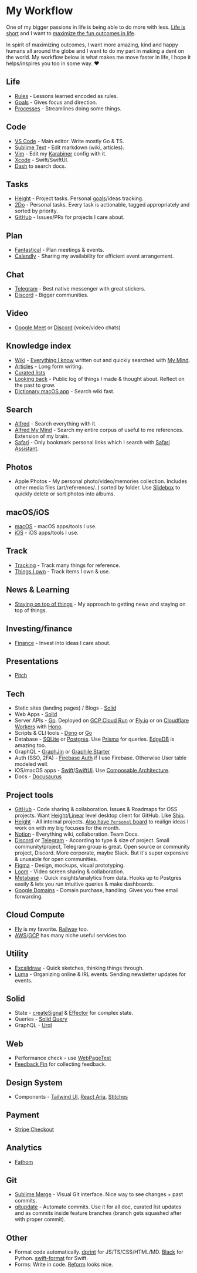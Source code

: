 # My Workflow

One of my bigger passions in life is being able to do more with less. [Life is short](http://paulgraham.com/vb.html) and I want to [maximize the fun outcomes in life](https://twitter.com/waitbutwhy/status/1367871165319049221).

In spirit of maximizing outcomes, I want more amazing, kind and happy humans all around the globe and I want to do my part in making a dent on the world. My workflow below is what makes me move faster in life, I hope it helps/inspires you too in some way. ♥️

## Life

- [Rules](../focusing/rules.md) - Lessons learned encoded as rules.
- [Goals](../focusing/goals.md) - Gives focus and direction.
- [Processes](../focusing/processes.md) - Streamlines doing some things.

## Code

- [VS Code](../text-editors/vs-code/vs-code.md) - Main editor. Write mostly Go & TS.
- [Sublime Text](../text-editors/sublime-text/sublime-text.md) - Edit markdown (wiki, articles).
- [Vim](../text-editors/vim/vim.md) - Edit my [Karabiner](../macOS/apps/karabiner/karabiner.md) config with it.
- [Xcode](../macOS/apps/xcode/xcode.md) - Swift/SwiftUI.
- [Dash](https://kapeli.com/dash) to search docs.

## Tasks

- [Height](https://height.app) - Project tasks. Personal [goals](../focusing/goals.md)/ideas tracking.
- [2Do](../macOS/apps/2do.md) - Personal tasks. Every task is actionable, tagged appropriately and sorted by priority.
- [GitHub](../open-source/github/github.md) - Issues/PRs for projects I care about.

## Plan

- [Fantastical](../macOS/apps/fantastical.md) - Plan meetings & events.
- [Calendly](https://calendly.com/) - Sharing my availability for efficient event arrangement.

## Chat

- [Telegram](../tools/telegram.md) - Best native messenger with great stickers.
- [Discord](../tools/discord.md) - Bigger communities.

## Video

- [Google Meet](https://meet.google.com/) or [Discord](../tools/discord.md) (voice/video chats)

## Knowledge index

- [Wiki](../intro.md) - [Everything I know](everything-I-know.md) written out and quickly searched with [My Mind](https://github.com/nikitavoloboev/alfred-my-mind).
- [Articles](my-articles.md) - Long form writing.
- [Curated lists](https://github.com/learn-anything/curated-lists)
- [Looking back](../looking-back/looking-back.md) - Public log of things I made & thought about. Reflect on the past to grow.
- [Dictionary macOS app](https://support.apple.com/en-gb/guide/dictionary/welcome/mac) - Search wiki fast.

## Search

- [Alfred](../macOS/apps/alfred/alfred.md) - Search everything with it.
- [Alfred My Mind](https://github.com/nikitavoloboev/alfred-my-mind) - Search my entire corpus of useful to me references. Extension of my brain.
- [Safari](../web/browsers/safari.md) - Only bookmark personal links which I search with [Safari Assistant](https://github.com/deanishe/alfred-safari-assistant).

## Photos

- Apple Photos - My personal photo/video/memories collection. Includes other media files (art/references/..) sorted by folder. Use [Slidebox](http://slidebox.co/) to quickly delete or sort photos into albums.

## macOS/iOS

- [macOS](https://github.com/nikitavoloboev/my-mac-os) - macOS apps/tools I use.
- [iOS](https://github.com/nikitavoloboev/my-ios) - iOS apps/tools I use.

## Track

- [Tracking](tracking.md) - Track many things for reference.
- [Things I own](things.md) - Track items I own & use.

## News & Learning

- [Staying on top of things](../research/staying-on-top-of-things.md) - My approach to getting news and staying on top of things.

## Investing/finance

- [Finance](../economy/finance.md) - Invest into ideas I care about.

## Presentations

- [Pitch](https://pitch.com/)

## Tech

- Static sites (landing pages) / Blogs - [Solid](../programming-languages/javascript/js-libraries/solid.md)
- Web Apps - [Solid](../programming-languages/javascript/js-libraries/solid.md)
- Server APIs - [Go](../programming-languages/go/go.md). Deployed on [GCP Cloud Run](https://cloud.google.com/run/) or [Fly.io](https://fly.io/) or on [Cloudflare Workers](../cloud-computing/serverless-computing/cloudflare-workers.md) with [Hono](https://github.com/honojs/hono).
- Scripts & CLI tools - [Deno](../web/deno.md) or [Go](../programming-languages/go/go.md)
- Database - [SQLite](../databases/sqlite.md) or [Postgres](../databases/postgresql.md). Use [Prisma](../databases/prisma.md) for queries. [EdgeDB](../databases/edgedb.md) is amazing too.
- GraphQL - [GraphJin](https://github.com/dosco/graphjin) or [Graphile Starter](https://github.com/graphile/starter)
- Auth (SSO, 2FA) - [Firebase Auth](https://firebase.google.com/docs/auth) if I use Firebase. Otherwise User table modeled well.
- iOS/macOS apps - [Swift](../programming-languages/swift/swift.md)/[SwiftUI](../programming-languages/swift/swift-libraries/swiftui.md). Use [Composable Architecture](https://github.com/pointfreeco/swift-composable-architecture).
- Docs - [Docusaurus](../tools/docusaurus.md)

## Project tools

- [GitHub](../open-source/github/github.md) - Code sharing & collaboration. Issues & Roadmaps for OSS projects. Want [Height](https://height.app/)/[Linear](https://linear.app/) level desktop client for GitHub. Like [Ship](https://www.realartists.com/blog/ship-20.html).
- [Height](https://height.app/) - All internal projects. [Also have `Personal` board](https://twitter.com/nikitavoloboev/status/1586439817516429312) to realign ideas I work on with my big focuses for the month.
- [Notion](../tools/notion.md) - Everything wiki, collaboration. Team Docs.
- [Discord](../tools/discord.md) or [Telegram](../tools/telegram.md) - According to type & size of project. Small community/project, Telegram group is great. Open source or community project, Discord. More corporate, maybe Slack. But it's super expensive & unusable for open communities.
- [Figma](../design/figma/figma.md) - Design, mockups, visual prototyping.
- [Loom](https://www.loom.com/) - Video screen sharing & collaboration.
- [Metabase](https://www.metabase.com/) - Quick insights/analytics from data. Hooks up to Postgres easily & lets you run intuitive queries & make dashboards.
- [Google Domains](https://domains.google) - Domain purchase, handling. Gives you free email forwarding.

## Cloud Compute

- [Fly](https://fly.io/) is my favorite. [Railway](https://railway.app/) too.
- [AWS](../cloud-computing/aws/aws.md)/[GCP](../cloud-computing/gcp/gcp.md) has many niche useful services too.

## Utility

- [Excalidraw](https://excalidraw.com/) - Quick sketches, thinking things through.
- [Luma](https://lu.ma/) - Organizing online & IRL events. Sending newsletter updates for events.

## Solid

- State - [createSignal](https://www.solidjs.com/docs/latest/api) & [Effector](../programming-languages/typescript/typescript-libraries/effector.md) for complex state.
- Queries - [Solid Query](https://tanstack.com/query/v4/docs/adapters/solid-query)
- GraphQL - [Urql](https://github.com/tqwewe/solid-urql)

## Web

- Performance check - use [WebPageTest](https://webpagetest.org/)
- [Feedback Fin](https://github.com/rowyio/feedbackfin) for collecting feedback.

## Design System

- Components - [Tailwind UI](https://tailwindui.com/), [React Aria](https://react-spectrum.adobe.com/react-aria/), [Stitches](https://stitches.dev/)

## Payment

- [Stripe Checkout](https://stripe.com/payments/checkout)

## Analytics

- [Fathom](https://usefathom.com/)

## Git

- [Sublime Merge](https://simgenie.app/) - Visual Git interface. Nice way to see changes + past commits.
- [gitupdate](https://github.com/nikitavoloboev/gitupdate) - Automate commits. Use it for all doc, curated list updates and as commits inside feature branches (branch gets squashed after with proper commit).

## Other

- Format code automatically. [dprint](https://dprint.dev/) for JS/TS/CSS/HTML/MD. [Black](https://github.com/psf/black) for Python. [swift-format](https://github.com/apple/swift-format) for Swift.
- Forms: Write in code. [Reform](https://www.reform.app/) looks nice.
